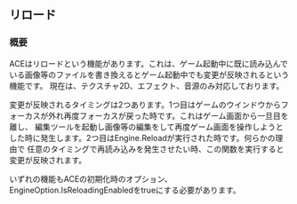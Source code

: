 ﻿## リロード

### 概要

ACEはリロードという機能があります。これは、ゲーム起動中に既に読み込んでいる画像等のファイルを書き換えるとゲーム起動中でも変更が反映されるという機能です。
現在は、テクスチャ2D、エフェクト、音源のみ対応しております。

変更が反映されるタイミングは2つあります。1つ目はゲームのウインドウからフォーカスが外れ再度フォーカスが戻った時です。これはゲーム画面から一旦目を離し、
編集ツールを起動し画像等の編集をして再度ゲーム画面を操作しようとした時に発生します。2つ目はEngine.Reloadが実行された時です。何らかの理由で
任意のタイミングで再読み込みを発生させたい時、この関数を実行すると変更が反映されます。

いずれの機能もACEの初期化時のオプション、EngineOption.IsReloadingEnabledをtrueにする必要があります。
